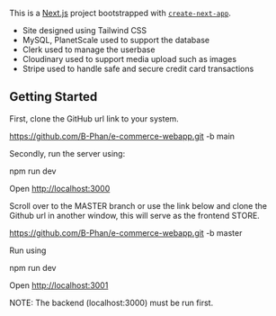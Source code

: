 This is a [Next.js](https://nextjs.org/) project bootstrapped with [`create-next-app`](https://github.com/vercel/next.js/tree/canary/packages/create-next-app).

- Site designed using Tailwind CSS
- MySQL, PlanetScale used to support the database
- Clerk used to manage the userbase
- Cloudinary used to support media upload such as images
- Stripe used to handle safe and secure credit card transactions

## Getting Started

First, clone the GitHub url link to your system.

https://github.com/B-Phan/e-commerce-webapp.git -b main

Secondly, run the server using:

npm run dev

Open [http://localhost:3000](http://localhost:3000) 

Scroll over to the MASTER branch or use the link below and clone the Github url in another window, this will serve as the frontend STORE.

https://github.com/B-Phan/e-commerce-webapp.git -b master

Run using 

npm run dev

Open [http://localhost:3001](http://localhost:3001) 

NOTE: The backend (localhost:3000) must be run first.



